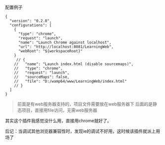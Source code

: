 
配置例子

```
{
  "version": "0.2.0",
  "configurations": [
    {
      "type": "chrome",
      "request": "launch",
      "name": "Launch Chrome against localhost",
      "url": "http://localhost:8081/LearningWeb",
      "webRoot": "${workspaceRoot}"
    }
     // {
    //   "name": "Launch index.html (disable sourcemaps)",
    //   "type": "chrome",
    //   "request": "launch",
    //   "sourceMaps": false,
    //   "file": "D:/wamp64/www/LearningWeb/index.html"
    // } 
  ]
}
```

>前面是有web服务器支持的，项目文件需要放在web服务器下
>后面的是静态项目，直接用file访问，无需web服务器

其实这个插件我感觉没什么用，直接用chrome就好了。

后记：当调试其他浏览器兼容性时，发现ie的调试不好用，这时候该插件就派上用场了